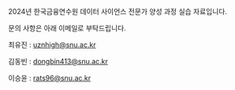 2024년 한국금융연수원 데이터 사이언스 전문가 양성 과정 실습 자료입니다.

문의 사항은 아래 이메일로 부탁드립니다.

최유진 : uznhigh@snu.ac.kr

김동빈 : dongbin413@snu.ac.kr

이승윤 : rats96@snu.ac.kr
